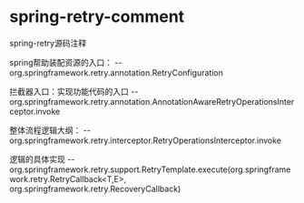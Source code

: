# spring-retry-comment
spring-retry源码注释

spring帮助装配资源的入口：
--org.springframework.retry.annotation.RetryConfiguration

拦截器入口：实现功能代码的入口
--org.springframework.retry.annotation.AnnotationAwareRetryOperationsInterceptor.invoke

整体流程逻辑大纲：
--org.springframework.retry.interceptor.RetryOperationsInterceptor.invoke

逻辑的具体实现
--org.springframework.retry.support.RetryTemplate.execute(org.springframework.retry.RetryCallback<T,E>, org.springframework.retry.RecoveryCallback<T>)
